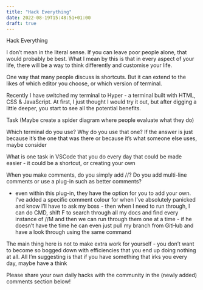 ```yaml
---
title: "Hack Everything"
date: 2022-08-19T15:48:51+01:00
draft: true
---
```


Hack Everything

I don’t mean in the literal sense. If you can leave poor people alone, that would probably be best. What I mean by this is that in every aspect of your life, there will be a way to think differently and customise your life.

One way that many people discuss is shortcuts. But it can extend to the likes of which editor you choose, or which version of terminal.

Recently I have switched my terminal to Hyper - a terminal built with HTML, CSS & JavaScript. At first, I just thought I would try it out, but after digging a little deeper, you start to see all the potential benefits.

Task (Maybe create a spider diagram where people evaluate what they do)

Which terminal do you use? Why do you use that one? If the answer is just because it’s the one that was there or because it’s what someone else uses, maybe consider 

What is one task in VSCode that you do every day that could be made easier - it could be a shortcut, or creating your own 

When you make comments, do you simply add //? Do you add multi-line comments or use a plug-in such as better comments?
- even within this plug-in, they have the option for you to add your own. I’ve added a specific comment colour for when I’ve absolutely panicked and know I’ll have to ask my boss - then when I need to run through, I can do CMD, shift F to search through all my docs and find every instance of //M and then we can run through them one at a time - if he doesn’t have the time he can even just pull my branch from GitHub and have a look through using the same command

The main thing here is not to make extra work for yourself - you don’t want to become so bogged down with efficiencies that you end up doing nothing at all. All I’m suggesting is that if you have something that irks you every day, maybe have a think 

Please share your own daily hacks with the community in the (newly added) comments section below!